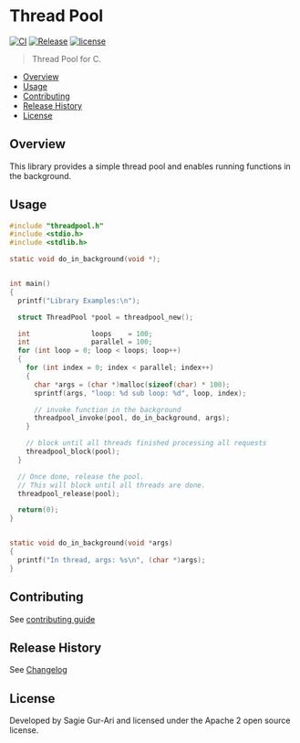 # Thread Pool

[![CI](https://github.com/sagiegurari/c_thread_pool/workflows/CI/badge.svg?branch=master)](https://github.com/sagiegurari/c_thread_pool/actions)
[![Release](https://img.shields.io/github/v/release/sagiegurari/c_thread_pool)](https://github.com/sagiegurari/c_thread_pool/releases)
[![license](https://img.shields.io/github/license/sagiegurari/c_thread_pool)](https://github.com/sagiegurari/c_thread_pool/blob/master/LICENSE)

> Thread Pool for C.

* [Overview](#overview)
* [Usage](#usage)
* [Contributing](.github/CONTRIBUTING.md)
* [Release History](CHANGELOG.md)
* [License](#license)

<a name="overview"></a>
## Overview
This library provides a simple thread pool and enables running functions in the background.

<a name="usage"></a>
## Usage

<!-- example source start -->
```c
#include "threadpool.h"
#include <stdio.h>
#include <stdlib.h>

static void do_in_background(void *);


int main()
{
  printf("Library Examples:\n");

  struct ThreadPool *pool = threadpool_new();

  int               loops    = 100;
  int               parallel = 100;
  for (int loop = 0; loop < loops; loop++)
  {
    for (int index = 0; index < parallel; index++)
    {
      char *args = (char *)malloc(sizeof(char) * 100);
      sprintf(args, "loop: %d sub loop: %d", loop, index);

      // invoke function in the background
      threadpool_invoke(pool, do_in_background, args);
    }

    // block until all threads finished processing all requests
    threadpool_block(pool);
  }

  // Once done, release the pool.
  // This will block until all threads are done.
  threadpool_release(pool);

  return(0);
}


static void do_in_background(void *args)
{
  printf("In thread, args: %s\n", (char *)args);
}
```
<!-- example source end -->

## Contributing
See [contributing guide](.github/CONTRIBUTING.md)

<a name="history"></a>
## Release History

See [Changelog](CHANGELOG.md)

<a name="license"></a>
## License
Developed by Sagie Gur-Ari and licensed under the Apache 2 open source license.
